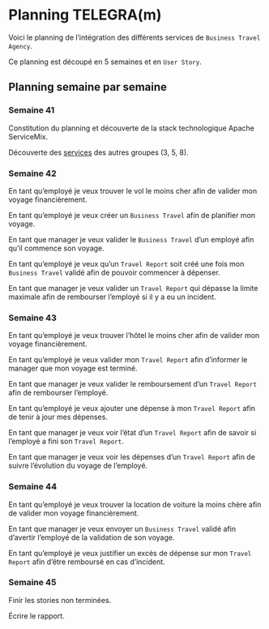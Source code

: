 # Planning TELEGRA(m)
Voici le planning de l’intégration des différents services de `Business Travel Agency`.

Ce planning est découpé en 5 semaines et en `User Story`.

## Planning semaine par semaine

### Semaine 41
Constitution du planning et découverte de la stack technologique Apache ServiceMix.

Découverte des [services](https://github.com/scipio3000/polytech-soa/blob/master/third_parties.md) des autres groupes (3, 5, 8).

### Semaine 42
En tant qu’employé je veux trouver le vol le moins cher afin de valider mon voyage financièrement.

En tant qu’employé je veux créer un `Business Travel` afin de planifier mon voyage.

En tant que manager je veux valider le `Business Travel` d’un employé afin qu’il commence son voyage.

En tant qu’employé je veux qu’un `Travel Report` soit créé une fois mon `Business Travel` validé afin de pouvoir commencer à dépenser. 

En tant que manager je veux valider un `Travel Report` qui dépasse la limite maximale afin de rembourser l’employé si il y a eu un incident.

### Semaine 43
En tant qu’employé je veux trouver l’hôtel le moins cher afin de valider mon voyage financièrement.

En tant qu’employé je veux valider mon `Travel Report` afin d’informer le manager que mon voyage est terminé.

En tant que manager je veux valider le remboursement d’un `Travel Report` afin de rembourser l’employé.

En tant qu’employé je veux ajouter une dépense à mon `Travel Report` afin de tenir à jour mes dépenses.

En tant que manager je veux voir l’état d’un `Travel Report` afin de savoir si l’employé a fini son `Travel Report`.

En tant que manager je veux voir les dépenses d’un `Travel Report` afin de suivre l’évolution du voyage de l’employé.

### Semaine 44
En tant qu’employé je veux trouver la location de voiture la moins chère afin de valider mon voyage financièrement.

En tant que manager je veux envoyer un `Business Travel` validé afin d’avertir l’employé de la validation de son voyage.

En tant qu’employé je veux justifier un excès de dépense sur mon `Travel Report` afin d’être remboursé en cas d’incident.

### Semaine 45
Finir les stories non terminées.

Écrire le rapport.
